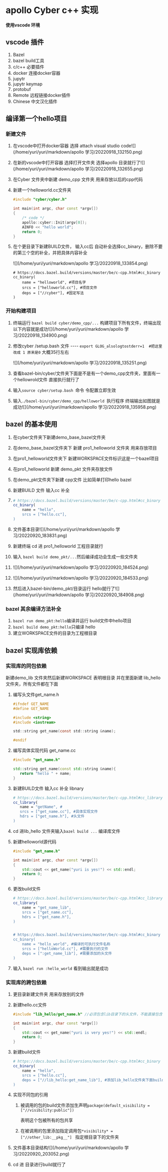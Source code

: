 # apollo Cyber c++ 实现

**使用vscode 环境**

## vscode 插件

1. Bazel 
2. bazel  build工具
3. c/c++ 必要插件
4. docker 连接docker容器
5. jupytr
6. jupytr keymap
7. protobuf 
8. Remote 远程链接docker插件
9. Chinese 中文汉化插件

## 编译第一个hello项目

### 新建文件

1. 在vscode中打开docker容器 选择 attach visual studio code![](/home/yuri/yuri/markdown/apollo 学习/20220918_132150.png)

2. 在新的vscode中打开容器 选择打开文件夹 选择apollo 目录就行了![](/home/yuri/yuri/markdown/apollo 学习/20220918_132655.png)

3. 在Cyber 文件夹中新建 demo_cpp 文件夹 用来存放以后的cpp代码

4. 新建一个helloworld.cc文件夹

   ```c++
   #include "cyber/cyber.h"
   
   int main(int argc, char const *argv[])
   {
       /* code */
       apollo::cyber::Init(argv[0]);
       AINFO << "hello world";
       return 0;
   }
   
   ```

5. 在个更目录下新建BUILD文件， 输入cc后 自动补全选择cc_binary，删除不要的第三个空的补全，并把具体内容补全

   ![](/home/yuri/yuri/markdown/apollo 学习/20220918_133854.png)

   ```basic
   # https://docs.bazel.build/versions/master/be/c-cpp.html#cc_binary
   cc_binary(
       name = "helloworld", #项目名字
       srcs = ["helloworld.cc"], #项目文件
       deps = ["//cyber"], #固定写法
   )
   ```

### 开始构建项目

1. 终端运行 `bazel build cyber/demo_cpp/...` 构建项目下所有文件，终端出现以下内容就是成功![](/home/yuri/yuri/markdown/apollo 学习/20220918_134900.png)

2. 修改cyber /setup.bash 文件  ---- `export GLOG_alsologtostderr=1  #把这里改成 1 原来是0` 大概35行左右

   ![](/home/yuri/yuri/markdown/apollo 学习/20220918_135251.png)

3. 查看bazel-bin/cyber/文件夹下面是不是有一个demo_cpp文件夹，里面有一个hellowrold文件 直接执行就行了

4. 输入`source cyber/setup.bash `命令 令配置立即生效

5. 输入`./bazel-bin/cyber/demo_cpp/helloworld `执行程序 终端输出如图就是成功![](/home/yuri/yuri/markdown/apollo 学习/20220918_135958.png)

   

## bazel 的基本使用

1. 在cyber文件夹下新建demo_base_bazel文件夹

2. 在demo_base_bazel文件夹下 新建 pro1_helloworld 文件夹 用来存放项目

3. 在pro1_helloworld文件夹下 新建WORKSPACE文件标识这是一个bazel项目

4. 在pro1_helloworld 新建 demo_pkt 文件夹存放文件

5. 在demo_pkt文件夹下新建 cpp文件 比如简单打印hello bazel

6. 新建BUILD 文件 输入cc 补全

7. ```cmake
   # https://docs.bazel.build/versions/master/be/c-cpp.html#cc_binary
   cc_binary(
       name = "hello",
       srcs = ["hello.cc"],
   )
   ```

8. 文件基本目录![](/home/yuri/yuri/markdown/apollo 学习/20220920_183831.png)

9. 新建终端 cd 进 pro1_helloworld 工程目录就行

10. 输入 `bazel build demo_pkt/...`然后编译成功会生成一些文件夹

11. ![](/home/yuri/yuri/markdown/apollo 学习/20220920_184524.png)

12. ![](/home/yuri/yuri/markdown/apollo 学习/20220920_184533.png)

13. 然后进入bazel-bin/demo_pkt/目录运行 hello就行了![](/home/yuri/yuri/markdown/apollo 学习/20220920_184908.png)

### bazel 其余编译方法补全

1. `bazel run demo_pkt:hello`编译并运行 build文件中hello项目
2. `bazel build demo_pkt:hello`只编译 hello
2. 建立WORKSPACE文件的目录为工程根目录

## bazel 实现库依赖

### 实现库的同包依赖

新建demo_lib 文件夹然后新建WORKSPACE 表明根目录 并在里面新建 lib_hello 文件夹，所有文件都在下面

1. 编写头文件get_name.h

   ```c
   #ifndef GET_NAME
   #define GET_NAME
   
   #include <string>
   #include <iostream>
   
   std::string get_name(const std::string &name);
   
   #endif
   ```

2. 编写具体实现代码 get_name.cc

   ```c++
   #include "get_name.h"
   
   std::string get_name(const std::string &name){
      return "hello " + name;
   }
   ```

4. 新建BUILD文件 输入cc 补全 libnary
	```cmake
   # https://docs.bazel.build/versions/master/be/c-cpp.html#cc_library
   cc_library(
       name = "getName", #
       srcs = ["get_name.cc"], #具体实现文件
       hdrs = ["get_name.h"], #头文件
   )
   ```

5. cd 进lib_hello 文件夹输入`bazel build ...` 编译库文件

5. 新建helloworld源代码

   ```c++
   #include "get_name.h"
   
   int main(int argc, char const *argv[])
   {
       std::cout << get_name("yuri is yes!") << std::endl;
       return 0;
   }
   ```

6. 更改build文件

   ```cmake
   # https://docs.bazel.build/versions/master/be/c-cpp.html#cc_library
   cc_library(
       name = "get_name_lib",
       srcs = ["get_name.cc"],
       hdrs = ["get_name.h"],
   )
   
   
   # https://docs.bazel.build/versions/master/be/c-cpp.html#cc_binary
   cc_binary(
       name = "hello_world", #编译的可执行文件名称
       srcs = ["helloWorld.cc"], #需要执行的文件
       deps = [":get_name_lib"], #需要添加的头文件
   )
   ```

   

7. 输入 `bazel run :hello_world` 看到输出就是成功

###   实现库的跨包依赖

1. 更目录新建文件夹 用来存放别的文件

2. 新建hello.cc文件

   ```c++
   #include "lib_hello/get_name.h" //必须包含lib目录下的头文件，不能直接包含.h
   
   int main(int argc, char const *argv[])
   {
       std::cout << get_name("yuri is very yes!") << std::endl;
       return 0;
   }
   
   ```

   

3. 新建build文件

   ```cmake
   # https://docs.bazel.build/versions/master/be/c-cpp.html#cc_binary
   cc_binary(
       name = "hello",
       srcs = ["hello.cc"],
       deps = ["//lib_hello:get_name_lib"], #添加lib_hello文件夹下面build文件夹中的get_name_lib 文件
   )
   ```

   

4. 实现不同包的引用

   1. 被调用的包的build文件添加生声明`package(default_visibility = ["//visibility:public"])`

      表明这个包被所有的包共享

   2. 在被调用的包里添加指定调用包`*visibility* = ["//other_lib:__pkg__"] ` 指定根目录下的文件夹

5. 文件基本目录结构![](/home/yuri/yuri/markdown/apollo 学习/20220920_203052.png)

6. cd 进 目录进行build就行了

